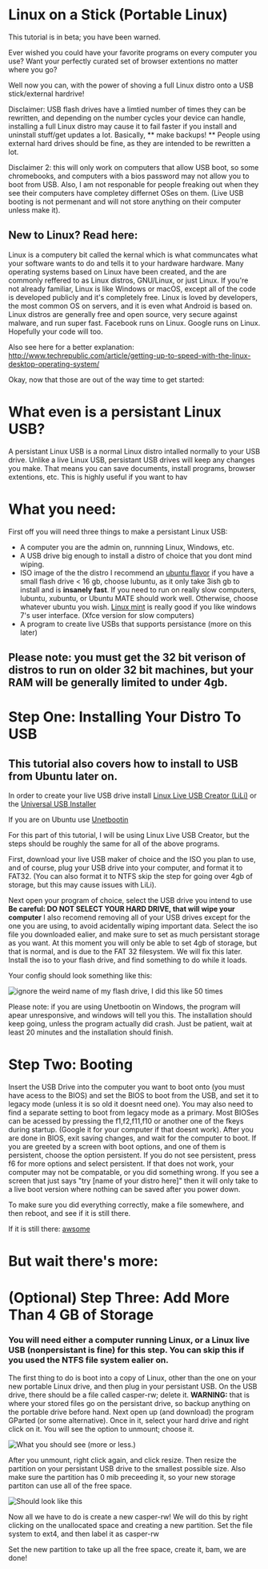 # Linux on a Stick (Portable Linux)

This tutorial is in beta; you have been warned.

Ever wished you could have your favorite programs on every computer you use?  Want your perfectly curated set of browser extentions no matter where you go?

Well now you can, with the power of shoving a full Linux distro onto a USB stick/external hardrive!

Disclaimer: USB flash drives have a limtied number of times they can be rewritten, and depending on the number cycles your device can handle, installing a full Linux distro may cause it to fail faster if you install and uninstall stuff/get updates a lot. Basically, ** make backups! ** People using external hard drives should be fine, as they are intended to be rewritten a lot.

Disclaimer 2: this will only work on computers that allow USB boot, so some chromebooks, and computers with a bios password may not allow you to boot from USB. Also, I am not responable for people freaking out when they see their computers have completey differnet OSes on them. (Live USB booting is not permenant and will not store anything on their computer unless make it).

## New to Linux? Read here:

Linux is a computery bit called the kernal which is what communcates what your software wants to do and tells it to your hardware hardware. Many operating systems based on Linux have been created, and the are commonly reffered to as  Linux distros, GNU/Linux, or just Linux. If you're not already familiar, Linux is like Windows or macOS, except all of the code is developed publicly and it's completely free. Linux is loved by developers, the most common OS on servers, and it is even what Android is based on.  Linux distros are generally free and open source, very secure against malware, and run super fast. Facebook runs on Linux. Google runs on Linux. Hopefully your code will too.

Also see here for a better explanation:
http://www.techrepublic.com/article/getting-up-to-speed-with-the-linux-desktop-operating-system/

Okay, now that those are out of the way time to get started:

# What even is a persistant Linux USB?

A persistant Linux USB is a normal Linux distro intalled normally to your USB drive. Unlike a live Linux USB, persistant USB drives will keep any changes you make. That means you can save documents, install programs, browser extentions, etc.  This is highly useful if you want to hav

# What you need:

First off you will need three things to make a persistant Linux USB:

- A computer you are the admin on, runnning Linux, Windows, etc.
- A USB drive big enough to install a distro of choice that you dont mind wiping.
- ISO image of the the distro I recommend an [ubuntu flavor](https://www.ubuntu.com/download/ubuntu-flavours) if you have a small flash drive < 16 gb, choose lubuntu, as it only take 3ish gb to install and is **insanely fast**. If you need to run on really slow computers, lubuntu, xubuntu, or Ubuntu MATE should work well. Otherwise, choose whatever ubuntu you wish. [Linux mint](https://www.linuxmint.com/download.php) is really good if you like windows 7's user interface.  (Xfce version for slow computers)
- A program to create live USBs that supports persistance (more on this later)
  
## Please note: you must get the 32 bit verison of distros to run on older 32 bit machines, but your RAM will be generally limited to under 4gb.

# Step One: Installing Your Distro To USB

## This tutorial also covers how to install to USB from Ubuntu later on.

In order to create your live USB drive install [Linux Live USB Creator (LiLi)](http://www.linuxliveusb.com) or the [Universal USB Installer](https://www.pendrivelinux.com/universal-usb-installer-easy-as-1-2-3/)  

If you are on Ubuntu use [Unetbootin](https://unetbootin.github.io/)
  
For this part of this tutorial, I will be using Linux Live USB Creator, but the steps should be roughly the same for all of the above programs.

First, download your live USB maker of choice and the ISO you plan to use, and of course, plug your USB drive into your computer, and format it to FAT32.  (You can also format it to NTFS skip the step for going over 4gb of storage, but this may cause issues with  LiLi). 

Next open your program of choice, select the USB drive you intend to use **Be careful: DO NOT SELECT YOUR HARD DRIVE, that will wipe your computer** I also recomend removing all of your USB drives except for the one you are using, to avoid acidentally wiping important data. Select the iso file you downloaded ealier, and make sure to set as much persistant storage as you want.  At this moment you will only be able to set 4gb of storage, but that is normal, and is due to the FAT 32 filesystem.  We will fix this later.  Install the iso to your flash drive, and find something to do while it loads.  

Your config should look something like this:

![ignore the weird name of my flash drive, I did this like 50 times](http://imgur.com/a/jZ46Z)

Please note: if you are using Unetbootin on Windows, the program will apear unresponsive, and windows will tell you this. The installation should keep going, unless the program actually did crash. Just be patient, wait at least 20 minutes and the installation should finish.

# Step Two: Booting

Insert the USB Drive into the computer you want to boot onto (you must have acess to the BIOS) and set the BIOS to boot from the USB, and set it to legacy mode (unless it is so old it doesnt need one). You may also need to find a separate setting to boot from legacy mode as a primary. Most BIOSes can be acessed by pressing the f1,f2,f11,f10 or another one of the fkeys during startup.  (Google it for your computer if that doesnt work). After you are done in BIOS, exit saving changes, and wait for the computer to boot.  If you are greeted by a screen with boot options, and one of them is persistent, choose the option persistent.  If you do not see persistent, press f6 for more options and select persistent.  If that does not work, your computer may not be compatable, or you did something wrong.  If you see a screen that just says "try [name of your distro here]" then it will only take to a live boot version where nothing can be saved after you power down.

To make sure you did everything correctly, make a file somewhere, and then reboot, and see if it is still there.

If it is still there: [awsome](https://img.guggy.com/media/SESaPG90w2/animated/2/h/4vTqo9tWovbQvEy27jNDubQknDTgyLgVwkjLobJZb3HGKbVxf3xnLo9R4h7JGwdj2vTBeSaw2xmUSk24rxL7BWkLVXVhoxUV2orim8UptKGExckb6H9DYLSmgf5bmxvo1-06qAy9LCM9OR9oaiitEq/guggy.mp4)

# But wait there's more:
# (Optional) Step Three: Add More Than 4 GB of Storage

### You will need either a computer running Linux, or a Linux live USB (nonpersistant is fine) for this step. You can skip this if you used the NTFS file system ealier on.

The first thing to do is boot into a copy of Linux, other than the one on your new portable Linux drive, and then plug in your persistant USB. On the USB drive, there should be a file called casper-rw; delete it. **WARNING:** that is where your stored files go on the persistant drive, so backup anything on the portable drive before hand. Next open up (and download) the program GParted (or some alternative). Once in it, select your hard drive and right click on it.  You will see the option to unmount; choose it.

![What you should see (more or less.)](https://i.imgur.com/ViVyqsn.png)

After you unmount, right click again, and click resize. Then resize the partition on your persistant USB drive to the smallest possible size. Also make sure the partition has 0 mib preceeding it, so your new storage partiton can use all of the free space.

![Should look like this](https://i.imgur.com/blYp32b.png)

Now all we have to do is create a new casper-rw! We will do this by right clicking on the unallocated space and creating a new partition.  Set the file system to ext4, and then label it as casper-rw

Set the new partition to take up all the free space, create it, bam, we are done!
